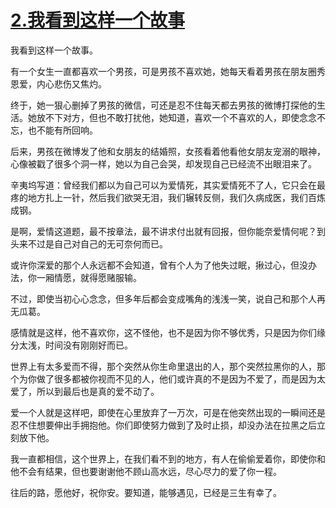 # [2.我看到这样一个故事](https://github.com/platojobs/blogs/issues/2)

我看到这样一个故事。

有一个女生一直都喜欢一个男孩，可是男孩不喜欢她，她每天看着男孩在朋友圈秀恩爱，内心悲伤又焦灼。

终于，她一狠心删掉了男孩的微信，可还是忍不住每天都去男孩的微博打探他的生活。她放不下对方，但也不敢打扰他，她知道，喜欢一个不喜欢的人，即使念念不忘，也不能有所回响。
 
后来，男孩在微博发了他和女朋友的结婚照，女孩看着他看他女朋友宠溺的眼神，心像被戳了很多个洞一样，她以为自己会哭，却发现自己已经流不出眼泪来了。
 
辛夷坞写道：曾经我们都以为自己可以为爱情死，其实爱情死不了人，它只会在最疼的地方扎上一针，然后我们欲哭无泪，我们辗转反侧，我们久病成医，我们百炼成钢。
 
是啊，爱情这道题，最不按章法，最不讲求付出就有回报，但你能奈爱情何呢？到头来不过是自己对自己的无可奈何而已。

或许你深爱的那个人永远都不会知道，曾有个人为了他失过眠，揪过心，但没办法，你一厢情愿，就得愿赌服输。
 
不过，即使当初心心念念，但多年后都会变成嘴角的浅浅一笑，说自己和那个人再无瓜葛。

感情就是这样，他不喜欢你，这不怪他，也不是因为你不够优秀，只是因为你们缘分太浅，时间没有刚刚好而已。

世界上有太多爱而不得，那个突然从你生命里退出的人，那个突然拉黑你的人，那个为你做了很多都被你视而不见的人，他们或许真的不是因为不爱了，而是因为太爱了，所以到最后也是真的爱不动了。
 
爱一个人就是这样吧，即使在心里放弃了一万次，可是在他突然出现的一瞬间还是忍不住想要伸出手拥抱他。你们即使努力做到了及时止损，却没办法在拉黑之后立刻放下他。
 
我一直都相信，这个世界上，在我们看不到的地方，有人在偷偷爱着你，即使你和他不会有结果，但也要谢谢他不顾山高水远，尽心尽力的爱了你一程。
 
往后的路，愿他好，祝你安。要知道，能够遇见，已经是三生有幸了。